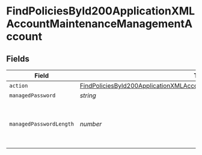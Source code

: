 # FindPoliciesById200ApplicationXMLAccountMaintenanceManagementAccount


## Fields

| Field                                                                                                                                                                               | Type                                                                                                                                                                                | Required                                                                                                                                                                            | Description                                                                                                                                                                         | Example                                                                                                                                                                             |
| ----------------------------------------------------------------------------------------------------------------------------------------------------------------------------------- | ----------------------------------------------------------------------------------------------------------------------------------------------------------------------------------- | ----------------------------------------------------------------------------------------------------------------------------------------------------------------------------------- | ----------------------------------------------------------------------------------------------------------------------------------------------------------------------------------- | ----------------------------------------------------------------------------------------------------------------------------------------------------------------------------------- |
| `action`                                                                                                                                                                            | [FindPoliciesById200ApplicationXMLAccountMaintenanceManagementAccountAction](../../models/operations/findpoliciesbyid200applicationxmlaccountmaintenancemanagementaccountaction.md) | :heavy_minus_sign:                                                                                                                                                                  | N/A                                                                                                                                                                                 |                                                                                                                                                                                     |
| `managedPassword`                                                                                                                                                                   | *string*                                                                                                                                                                            | :heavy_minus_sign:                                                                                                                                                                  | N/A                                                                                                                                                                                 |                                                                                                                                                                                     |
| `managedPasswordLength`                                                                                                                                                             | *number*                                                                                                                                                                            | :heavy_minus_sign:                                                                                                                                                                  | Only necessary when utilizing the random action                                                                                                                                     | 8                                                                                                                                                                                   |